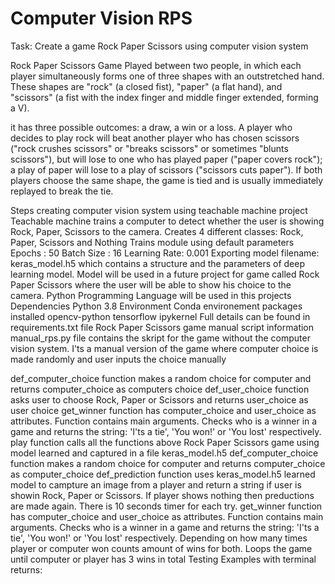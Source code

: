 # Computer Vision RPS
Task: Create a game Rock Paper Scissors using computer vision system

Rock Paper Scissors Game
Played between two people, in which each player simultaneously forms one of three shapes with an outstretched hand. These shapes are "rock" (a closed fist), "paper" (a flat hand), and "scissors" (a fist with the index finger and middle finger extended, forming a V).

it has three possible outcomes: a draw, a win or a loss. A player who decides to play rock will beat another player who has chosen scissors ("rock crushes scissors" or "breaks scissors" or sometimes "blunts scissors"), but will lose to one who has played paper ("paper covers rock"); a play of paper will lose to a play of scissors ("scissors cuts paper"). If both players choose the same shape, the game is tied and is usually immediately replayed to break the tie.

Steps creating computer vision system using teachable machine project
Teachable machine trains a computer to detect whether the user is showing Rock, Paper, Scissors to the camera.
Creates 4 different classes: Rock, Paper, Scissors and Nothing
Trains module using default parameters
Epochs : 50
Batch Size : 16
Learning Rate: 0.001
Exporting model filename: keras_model.h5 which contains a structure and the parameters of deep learning model.
Model will be used in a future project for game called Rock Paper Scissors where the user will be able to show his choice to the camera.
Python Programming Language will be used in this projects
Dependencies
Python 3.8 Environment
Conda environement packages installed
opencv-python
tensorflow
ipykernel
Full details can be found in requirements.txt file
Rock Paper Scissors game manual script information
manual_rps.py file contains the skript for the game without the computer vision system. I'ts a manual version of the game where computer choice is made randomly and user inputs the choice manually

def_computer_choice function makes a random choice for computer and returns computer_choice as computers choice
def_user_choice function asks user to choose Rock, Paper or Scissors and returns user_choice as user choice
get_winner function has computer_choice and user_choice as attributes. Function contains main arguments. Checks who is a winner in a game and returns the string: 'I'ts a tie', 'You won!' or 'You lost' respectively.
play function calls all the functions above
Rock Paper Scissors game using model learned and captured in a file keras_model.h5
def_computer_choice function makes a random choice for computer and returns computer_choice as computer_choice
def_prediction function uses keras_model.h5 learned model to campture an image from a player and return a string if user is showin Rock, Paper or Scissors. If player shows nothing then preductions are made again. There is 10 seconds timer for each try.
get_winner function has computer_choice and user_choice as attributes. Function contains main arguments. Checks who is a winner in a game and returns the string: 'I'ts a tie', 'You won!' or 'You lost' respectively. Depending on how many times player or computer won counts amount of wins for both.
Loops the game until computer or player has 3 wins in total
Testing Examples with terminal returns:

